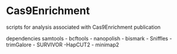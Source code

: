 # Cas9Enrichment
scripts for analysis associated with Cas9Enrichment publication 

dependencies
samtools - bcftools - nanopolish - bismark - Sniffles - trimGalore - SURVIVOR -HapCUT2 - minimap2
